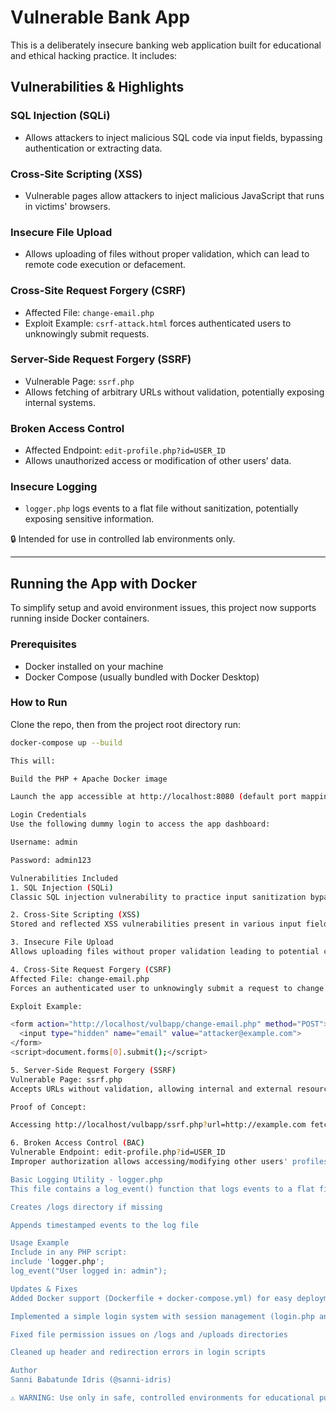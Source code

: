 # Vulnerable Bank App

This is a deliberately insecure banking web application built for educational and ethical hacking practice. It includes:

## Vulnerabilities & Highlights

### SQL Injection (SQLi)

- Allows attackers to inject malicious SQL code via input fields, bypassing authentication or extracting data.

### Cross-Site Scripting (XSS)

- Vulnerable pages allow attackers to inject malicious JavaScript that runs in victims' browsers.

### Insecure File Upload

- Allows uploading of files without proper validation, which can lead to remote code execution or defacement.

### Cross-Site Request Forgery (CSRF)

- Affected File: `change-email.php`  
- Exploit Example: `csrf-attack.html` forces authenticated users to unknowingly submit requests.

### Server-Side Request Forgery (SSRF)

- Vulnerable Page: `ssrf.php`  
- Allows fetching of arbitrary URLs without validation, potentially exposing internal systems.

### Broken Access Control

- Affected Endpoint: `edit-profile.php?id=USER_ID`  
- Allows unauthorized access or modification of other users’ data.

### Insecure Logging

- `logger.php` logs events to a flat file without sanitization, potentially exposing sensitive information.

🔒 Intended for use in controlled lab environments only.

---

## Running the App with Docker

To simplify setup and avoid environment issues, this project now supports running inside Docker containers.

### Prerequisites

- Docker installed on your machine  
- Docker Compose (usually bundled with Docker Desktop)

### How to Run

Clone the repo, then from the project root directory run:

```bash
docker-compose up --build

This will:

Build the PHP + Apache Docker image

Launch the app accessible at http://localhost:8080 (default port mapping)

Login Credentials
Use the following dummy login to access the app dashboard:

Username: admin

Password: admin123

Vulnerabilities Included
1. SQL Injection (SQLi)
Classic SQL injection vulnerability to practice input sanitization bypass.

2. Cross-Site Scripting (XSS)
Stored and reflected XSS vulnerabilities present in various input fields.

3. Insecure File Upload
Allows uploading files without proper validation leading to potential code execution.

4. Cross-Site Request Forgery (CSRF)
Affected File: change-email.php
Forces an authenticated user to unknowingly submit a request to change their email address.

Exploit Example:

<form action="http://localhost/vulbapp/change-email.php" method="POST">
  <input type="hidden" name="email" value="attacker@example.com">
</form>
<script>document.forms[0].submit();</script>

5. Server-Side Request Forgery (SSRF)
Vulnerable Page: ssrf.php
Accepts URLs without validation, allowing internal and external resource fetching.

Proof of Concept:

Accessing http://localhost/vulbapp/ssrf.php?url=http://example.com fetches external content.

6. Broken Access Control (BAC)
Vulnerable Endpoint: edit-profile.php?id=USER_ID
Improper authorization allows accessing/modifying other users' profiles by changing URL parameters.

Basic Logging Utility - logger.php
This file contains a log_event() function that logs events to a flat file (logs/event_log.txt). Used throughout the app to simulate insecure logging.

Creates /logs directory if missing

Appends timestamped events to the log file

Usage Example
Include in any PHP script:
include 'logger.php';
log_event("User logged in: admin");

Updates & Fixes
Added Docker support (Dockerfile + docker-compose.yml) for easy deployment

Implemented a simple login system with session management (login.php and index.php)

Fixed file permission issues on /logs and /uploads directories

Cleaned up header and redirection errors in login scripts

Author
Sanni Babatunde Idris (@sanni-idris)

⚠️ WARNING: Use only in safe, controlled environments for educational purposes. Do NOT deploy in production.




